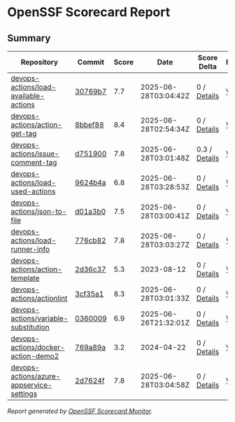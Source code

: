 # OpenSSF Scorecard Report

## Summary

| Repository | Commit | Score | Date | Score Delta | Report | StepSecurity |
| -- | -- | -- | -- | -- | -- | -- |
| [devops-actions/load-available-actions](https://github.com/devops-actions/load-available-actions) | [30769b7](https://github.com/devops-actions/load-available-actions/commit/30769b703c079a1ac65071b14179fa5cfc9438c4) | 7.7 | 2025-06-28T03:04:42Z | 0 / [Details](https://ossf.github.io/scorecard-visualizer/#/projects/github.com/devops-actions/load-available-actions/compare/30769b703c079a1ac65071b14179fa5cfc9438c4/30769b703c079a1ac65071b14179fa5cfc9438c4) | [View](https://ossf.github.io/scorecard-visualizer/#/projects/github.com/devops-actions/load-available-actions/commit/30769b703c079a1ac65071b14179fa5cfc9438c4) | [Fix it](https://app.stepsecurity.io/securerepo?repo=devops-actions/load-available-actions) |
| [devops-actions/action-get-tag](https://github.com/devops-actions/action-get-tag) | [8bbef88](https://github.com/devops-actions/action-get-tag/commit/8bbef881324aa60f826b2760ff66341cabcd61fb) | 8.4 | 2025-06-28T02:54:34Z | 0 / [Details](https://ossf.github.io/scorecard-visualizer/#/projects/github.com/devops-actions/action-get-tag/compare/8bbef881324aa60f826b2760ff66341cabcd61fb/8bbef881324aa60f826b2760ff66341cabcd61fb) | [View](https://ossf.github.io/scorecard-visualizer/#/projects/github.com/devops-actions/action-get-tag/commit/8bbef881324aa60f826b2760ff66341cabcd61fb) | [Fix it](https://app.stepsecurity.io/securerepo?repo=devops-actions/action-get-tag) |
| [devops-actions/issue-comment-tag](https://github.com/devops-actions/issue-comment-tag) | [d751900](https://github.com/devops-actions/issue-comment-tag/commit/d7519005f627170acffea5655adc112fcf2badbd) | 7.8 | 2025-06-28T03:01:48Z | 0.3 / [Details](https://ossf.github.io/scorecard-visualizer/#/projects/github.com/devops-actions/issue-comment-tag/compare/5a450f5a4390757d67da969482b4e6977ea2c96f/d7519005f627170acffea5655adc112fcf2badbd) | [View](https://ossf.github.io/scorecard-visualizer/#/projects/github.com/devops-actions/issue-comment-tag/commit/d7519005f627170acffea5655adc112fcf2badbd) | [Fix it](https://app.stepsecurity.io/securerepo?repo=devops-actions/issue-comment-tag) |
| [devops-actions/load-used-actions](https://github.com/devops-actions/load-used-actions) | [9624b4a](https://github.com/devops-actions/load-used-actions/commit/9624b4a2ae2c22319d21abafa0940e802108ace0) | 6.8 | 2025-06-28T03:28:53Z | 0 / [Details](https://ossf.github.io/scorecard-visualizer/#/projects/github.com/devops-actions/load-used-actions/compare/b9cc16598fd31325990742f7dc74f6ab3ac92d4c/9624b4a2ae2c22319d21abafa0940e802108ace0) | [View](https://ossf.github.io/scorecard-visualizer/#/projects/github.com/devops-actions/load-used-actions/commit/9624b4a2ae2c22319d21abafa0940e802108ace0) | [Fix it](https://app.stepsecurity.io/securerepo?repo=devops-actions/load-used-actions) |
| [devops-actions/json-to-file](https://github.com/devops-actions/json-to-file) | [d01a3b0](https://github.com/devops-actions/json-to-file/commit/d01a3b01ac11a676f2e9be8f4b27f9bfd1380efc) | 7.5 | 2025-06-28T03:00:41Z | 0 / [Details](https://ossf.github.io/scorecard-visualizer/#/projects/github.com/devops-actions/json-to-file/compare/d01a3b01ac11a676f2e9be8f4b27f9bfd1380efc/d01a3b01ac11a676f2e9be8f4b27f9bfd1380efc) | [View](https://ossf.github.io/scorecard-visualizer/#/projects/github.com/devops-actions/json-to-file/commit/d01a3b01ac11a676f2e9be8f4b27f9bfd1380efc) | [Fix it](https://app.stepsecurity.io/securerepo?repo=devops-actions/json-to-file) |
| [devops-actions/load-runner-info](https://github.com/devops-actions/load-runner-info) | [776cb82](https://github.com/devops-actions/load-runner-info/commit/776cb82913809ed1fbbaaab42e85d62eb85306e9) | 7.8 | 2025-06-28T03:03:27Z | 0 / [Details](https://ossf.github.io/scorecard-visualizer/#/projects/github.com/devops-actions/load-runner-info/compare/a447d84a64961be18633ca7572b09c1c7ac1bc6e/776cb82913809ed1fbbaaab42e85d62eb85306e9) | [View](https://ossf.github.io/scorecard-visualizer/#/projects/github.com/devops-actions/load-runner-info/commit/776cb82913809ed1fbbaaab42e85d62eb85306e9) | [Fix it](https://app.stepsecurity.io/securerepo?repo=devops-actions/load-runner-info) |
| [devops-actions/action-template](https://github.com/devops-actions/action-template) | [2d36c37](https://github.com/devops-actions/action-template/commit/2d36c375d37dfe4b9bd08bacb5bae3728b201d2f) | 5.3 | 2023-08-12 | 0 / [Details](https://ossf.github.io/scorecard-visualizer/#/projects/github.com/devops-actions/action-template/compare/2d36c375d37dfe4b9bd08bacb5bae3728b201d2f/2d36c375d37dfe4b9bd08bacb5bae3728b201d2f) | [View](https://ossf.github.io/scorecard-visualizer/#/projects/github.com/devops-actions/action-template/commit/2d36c375d37dfe4b9bd08bacb5bae3728b201d2f) | [Fix it](https://app.stepsecurity.io/securerepo?repo=devops-actions/action-template) |
| [devops-actions/actionlint](https://github.com/devops-actions/actionlint) | [3cf35a1](https://github.com/devops-actions/actionlint/commit/3cf35a1166f49c7814706a5925af372d2fd591e7) | 8.3 | 2025-06-28T03:01:33Z | 0 / [Details](https://ossf.github.io/scorecard-visualizer/#/projects/github.com/devops-actions/actionlint/compare/3cf35a1166f49c7814706a5925af372d2fd591e7/3cf35a1166f49c7814706a5925af372d2fd591e7) | [View](https://ossf.github.io/scorecard-visualizer/#/projects/github.com/devops-actions/actionlint/commit/3cf35a1166f49c7814706a5925af372d2fd591e7) | [Fix it](https://app.stepsecurity.io/securerepo?repo=devops-actions/actionlint) |
| [devops-actions/variable-substitution](https://github.com/devops-actions/variable-substitution) | [0360009](https://github.com/devops-actions/variable-substitution/commit/0360009d7dd78db33cfd54607596c6ac5b6212a5) | 6.9 | 2025-06-26T21:32:01Z | 0 / [Details](https://ossf.github.io/scorecard-visualizer/#/projects/github.com/devops-actions/variable-substitution/compare/a0b06b2e1f3184e43595d05c363467ae40412fa3/0360009d7dd78db33cfd54607596c6ac5b6212a5) | [View](https://ossf.github.io/scorecard-visualizer/#/projects/github.com/devops-actions/variable-substitution/commit/0360009d7dd78db33cfd54607596c6ac5b6212a5) | [Fix it](https://app.stepsecurity.io/securerepo?repo=devops-actions/variable-substitution) |
| [devops-actions/docker-action-demo2](https://github.com/devops-actions/docker-action-demo2) | [769a89a](https://github.com/devops-actions/docker-action-demo2/commit/769a89a797cab9d4e9970ab2577d577f35f57656) | 3.2 | 2024-04-22 | 0 / [Details](https://ossf.github.io/scorecard-visualizer/#/projects/github.com/devops-actions/docker-action-demo2/compare/769a89a797cab9d4e9970ab2577d577f35f57656/769a89a797cab9d4e9970ab2577d577f35f57656) | [View](https://ossf.github.io/scorecard-visualizer/#/projects/github.com/devops-actions/docker-action-demo2/commit/769a89a797cab9d4e9970ab2577d577f35f57656) | [Fix it](https://app.stepsecurity.io/securerepo?repo=devops-actions/docker-action-demo2) |
| [devops-actions/azure-appservice-settings](https://github.com/devops-actions/azure-appservice-settings) | [2d7624f](https://github.com/devops-actions/azure-appservice-settings/commit/2d7624f90c94609de7929c90ad4bb80bcb17a0b0) | 7.8 | 2025-06-28T03:04:58Z | 0 / [Details](https://ossf.github.io/scorecard-visualizer/#/projects/github.com/devops-actions/azure-appservice-settings/compare/2d7624f90c94609de7929c90ad4bb80bcb17a0b0/2d7624f90c94609de7929c90ad4bb80bcb17a0b0) | [View](https://ossf.github.io/scorecard-visualizer/#/projects/github.com/devops-actions/azure-appservice-settings/commit/2d7624f90c94609de7929c90ad4bb80bcb17a0b0) | [Fix it](https://app.stepsecurity.io/securerepo?repo=devops-actions/azure-appservice-settings) |

_Report generated by [OpenSSF Scorecard Monitor](https://github.com/ossf/scorecard-monitor)._
